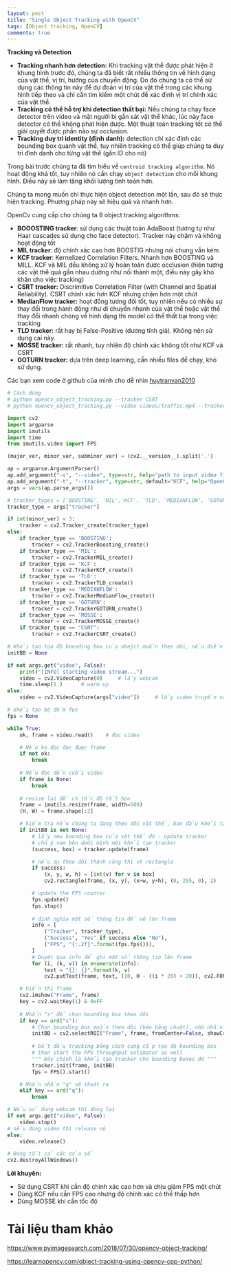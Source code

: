 ```yaml
---
layout: post
title: "Single Object Tracking with OpenCV"
tags: [Object tracking, OpenCV]
comments: true
---
```


**Tracking và Detection**

* **Tracking nhanh hơn detection:** Khi tracking vật thể được phát hiện ở khung hình trước đó, chúng ta đã biết rất nhiều thông tin về hình dạng của vật thể, vị trí, hướng của chuyển động. Do đó chúng ta có thể sử dụng các thông tin này để dự đoán vị trí của vật thể trong các khung hình tiếp theo và chỉ cần tìm kiếm một chút để xác định vị trí chính xác của vật thể. 
* **Tracking có thể hỗ trợ khi detection thất bại:** Nếu chúng ta chạy face detector trên video và mặt người bị gần sát vật thể khác, lúc này face detector có thể không phát hiện được. Một thuật toán tracking tốt có thể giải quyết được phần nào sự occlusion.
* **Tracking duy trì identity (định danh):** detection chỉ xác định các bounding box quanh vật thể, tuy nhiên tracking có thể giúp chúng ta duy trì đình danh cho từng vật thể (gắn ID cho nó)

Trong bài trước chúng ta đã tìm hiểu về `centroid tracking algorithm`. Nó hoạt động khá tốt, tuy nhiên nó cần chạy `object detection` cho mỗi khung hình. Điều này sẽ làm tăng khối lượng tính toán hơn.

Chúng ta mong muốn chỉ thực hiện object detection một lần, sau đó sẽ thực hiện tracking. Phương pháp này sẽ hiệu quả và nhanh hơn. 

OpenCv cung cấp cho chúng ta 8 object tracking algorithms:
* **BOOOSTING tracker**: sử dụng các thuật toán AdaBoost (tương tự như Haar cascades sử dụng cho face detector). Tracker này chậm và không hoạt động tốt
* **MIL tracker**: độ chính xác cao hơn BOOSTIG nhưng nói chung vẫn kém
* **KCF tracker**: Kernelized Correlation Filters. Nhanh hơn BOOSTING và MILL. KCF và MIL đều không xử lý hoàn toàn được occlusion (hiện tượng các vật thể quá gần nhau dường như nối thành một, điều này gây khó khăn cho việc tracking)
* **CSRT tracker:** Discrimitive Correlation Filter (with Channel and Spatial Reliability). CSRT chính xác hơn KCF nhưng chậm hơn một chút
* **MedianFlow tracker:** hoạt đồng tương đối tốt, tuy nhiên nếu có nhiều sự thay đổi trong hành động như di chuyển nhanh của vật thể hoặc vật thể thay đổi nhanh chóng về hình dạng thì model có thể thất bại trong việc tracking
* **TLD tracker:** rất hay bị False-Positive (dương tính giả). Không nên sử dụng caí này.
* **MOSSE tracker:** rất nhanh, tuy nhiên độ chính xác không tốt như KCF và CSRT
* **GOTURN tracker:** dựa trên deep learning, cần nhiều files để chạy, khó sử dụng.

Các bạn xem code ở github của mình cho dễ nhìn [huytranvan2010](https://github.com/huytranvan2010/OpenCV-Object-Tracking)
```python
# Cách dùng
# python opencv_object_tracking.py --tracker CSRT
# python opencv_object_tracking.py --video videos/traffic.mp4 --tracker CSRT

import cv2
import argparse
import imutils
import time
from imutils.video import FPS

(major_ver, minor_ver, subminor_ver) = (cv2.__version__).split('.')

ap = argparse.ArgumentParser()
ap.add_argument("-v", "--video", type=str, help="path to input video file")
ap.add_argument("-t", "--tracker", type=str, default="KCF", help="OpenCV object tracker type")
args = vars(ap.parse_args())

# tracker_types = ['BOOSTING', 'MIL','KCF', 'TLD', 'MEDIANFLOW', 'GOTURN', 'MOSSE', 'CSRT']
tracker_type = args["tracker"]

if int(minor_ver) < 3:
    tracker = cv2.Tracker_create(tracker_type)
else:
    if tracker_type == 'BOOSTING':
        tracker = cv2.TrackerBoosting_create()
    if tracker_type == 'MIL':
        tracker = cv2.TrackerMIL_create()
    if tracker_type == 'KCF':
        tracker = cv2.TrackerKCF_create()
    if tracker_type == 'TLD':
        tracker = cv2.TrackerTLD_create()
    if tracker_type == 'MEDIANFLOW':
        tracker = cv2.TrackerMedianFlow_create()
    if tracker_type == 'GOTURN':
        tracker = cv2.TrackerGOTURN_create()
    if tracker_type == 'MOSSE':
        tracker = cv2.TrackerMOSSE_create()
    if tracker_type == "CSRT":
        tracker = cv2.TrackerCSRT_create()

# Khởi tạo tọa độ bounding box của obejct muốn theo dõi, nếu điền vào ở dưới sẽ xử lý 
initBB = None

if not args.get("video", False):
    print("[INFO] starting video stream...")
    video = cv2.VideoCapture(0)     # lấy webcam
    time.sleep(1.)      # warm up
else:
    video = cv2.VideoCapture(args["video"])     # lấy video truyền vào

# khởi tạo bộ đếm fps
fps = None

while True:
    ok, frame = video.read()    # đọc video

    # Nếu ko đọc đọc được frame
    if not ok:
        break
    
    # Nếu đọc đến cuối video
    if frame is None:
        break
    
    # resize lại để có tốc độ tốt hơn
    frame = imutils.resize(frame, width=500)
    (H, W) = frame.shape[:2]

    # kiểm tra nếu chúng ta đang theo dõi vật thể, ban đầu khởi tạo ininBB
    if initBB is not None:
        # lấy new bounding box của vật thể đó - update tracker
        # chú ý xem bên dưới mình mới khởi tạo tracker
        (success, box) = tracker.update(frame)

        # nếu sự theo dõi thành công thì vẽ rectangle
        if success:
            (x, y, w, h) = [int(v) for v in box]
            cv2.rectangle(frame, (x, y), (x+w, y+h), (0, 255, 0), 2)

        # update the FPS counter
        fps.update()
        fps.stop()
        
        # định nghĩa một số thông tin để vẽ lên frame
        info = [
            ("Tracker", tracker_type),
            ("Success", "Yes" if success else "No"),
            ("FPS", "{:.2f}".format(fps.fps())),
        ]
        # Duyệt qua info để ghi một số thông tin lên frame
        for (i, (k, v)) in enumerate(info):
            text = "{}: {}".format(k, v)
            cv2.putText(frame, text, (10, H - ((i * 20) + 20)), cv2.FONT_HERSHEY_SIMPLEX, 0.6, (0, 0, 255), 2)

    # hiển thị frame
    cv2.imshow("Frame", frame)
    key = cv2.waitKey(1) & 0xFF
    
    # Nhấn "s" để chọn bounding box theo dõi
    if key == ord("s"):
        # Chọn bounding box muốn theo dõi (kéo bằng chuột), nhớ nhấn ENTER hoặc SPACE để hoàn thành
        initBB = cv2.selectROI("Frame", frame, fromCenter=False, showCrosshair=True)
        
        # bắt đầu tracking bằng cách cung cấp tọa độ bounding box
        # then start the FPS throughput estimator as well
        """ Đây chính là khởi tạo tracker cho bounding boxes đó """
        tracker.init(frame, initBB)
        fps = FPS().start()

    # Nhấn nhấn "q" sẽ thoát ra
    elif key == ord("q"):
        break

# Nếu sử dụng webcam thì dừng lại
if not args.get("video", False):
    video.stop()
# nếu dùng video thì release nó
else:
    video.release()

# Đóng tất cả các cửa sổ
cv2.destroyAllWindows()

```

**Lời khuyên:**
- Sử dụng CSRT khi cần độ chính xác cao hơn và chịu giảm FPS một chút
- Dùng KCF nếu cần FPS cao nhưng độ chính xác có thể thấp hơn
- Dùng MOSSE khi cần tốc độ

# Tài liệu tham khảo
https://www.pyimagesearch.com/2018/07/30/opencv-object-tracking/

https://learnopencv.com/object-tracking-using-opencv-cpp-python/ 
